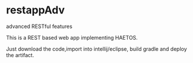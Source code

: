 # restappAdv
advanced RESTful features

This is a REST based web app implementing HAETOS.

Just download the code,import into intellij/eclipse, build gradle and deploy the artifact.


